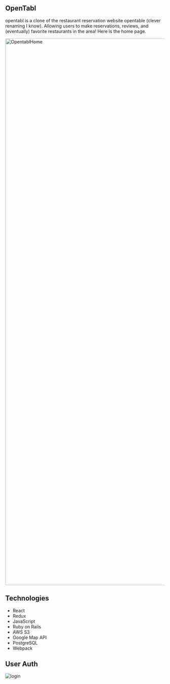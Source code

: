 

**OpenTabl**
-----------------------------
opentabl is a clone of the restaurant reservation website opentable (clever renaming I know). Allowing users to make reservations, reviews, and (eventually) favorite restaurants in the area! Here is the home page.

<img width="1729" alt="OpentablHome" src="https://user-images.githubusercontent.com/87534348/161307351-62795076-e176-4a16-96dc-b3e9dc93268d.png">

**Technologies**
------------------------
- React
- Redux
- JavaScript
- Ruby on Rails
- AWS S3
- Google Map API
- PostgreSQL
- Webpack

**User Auth**
------------

<!-- <img width="1344" alt="opentablUserAuth" src="https://user-images.githubusercontent.com/87534348/161309074-e4f1810f-16c0-493f-b45b-1e7cc6e1b044.png"> -->
![login](https://user-images.githubusercontent.com/87534348/166074609-565a7cb9-40d1-42ec-a779-2efe924f5c1b.gif)
